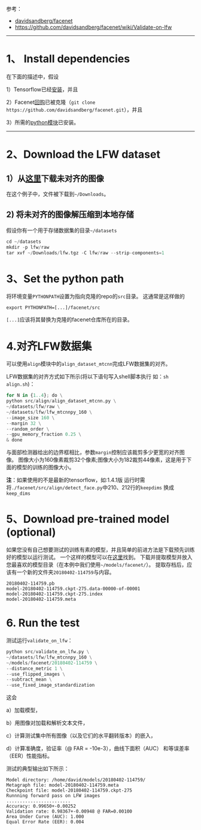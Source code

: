 
参考：

- [davidsandberg/facenet](https://github.com/davidsandberg/facenet)
- https://github.com/davidsandberg/facenet/wiki/Validate-on-lfw

----------
# 1、 Install dependencies

在下面的描述中，假设

1）Tensorflow已经[安装](https://github.com/davidsandberg/facenet/wiki#1-install-tensorflow)，并且

2）Facenet[回购](https://github.com/davidsandberg/facenet)已被克隆（`git clone https://github.com/davidsandberg/facenet.git`），并且

3）所需的[python模块](https://github.com/davidsandberg/facenet/blob/master/requirements.txt)已安装。

--------
# 2、Download the LFW dataset
## 1）从[这里](vis-www.cs.umass.edu/lfw/lfw.tgz)下载未对齐的图像
在这个例子中，文件被下载到`~/Downloads`。
## 2) 将未对齐的图像解压缩到本地存储
假设你有一个用于存储数据集的目录`~/datasets`

```python
cd ~/datasets
mkdir -p lfw/raw
tar xvf ~/Downloads/lfw.tgz -C lfw/raw --strip-components=1
```
# 3、Set the python path
将环境变量`PYTHONPATH`设置为指向克隆的repo的`src`目录。 这通常是这样做的

```
export PYTHONPATH=[...]/facenet/src
```
`[...]`应该将其替换为克隆的facenet仓库所在的目录。

# 4.对齐LFW数据集
可以使用`align`模块中的`align_dataset_mtcnn`完成LFW数据集的对齐。

LFW数据集的对齐方式如下所示(将以下语句写入shell脚本执行 如：`sh align.sh`)：

```python
for N in {1..4}; do \
python src/align/align_dataset_mtcnn.py \
~/datasets/lfw/raw \
~/datasets/lfw/lfw_mtcnnpy_160 \
--image_size 160 \
--margin 32 \
--random_order \
--gpu_memory_fraction 0.25 \
& done
```
与面部检测器给出的边界框相比，参数`margin`控制应该裁剪多少更宽的对齐图像。 图像大小为160像素裁剪32个像素;图像大小为182裁剪44像素，这是用于下面的模型的训练的图像大小。

**注**：如果使用的不是最新的tensorflow，如:1.4.1版 运行时需将`./facenet/src/align/detect_face.py`中210、212行的`keepdims` 换成`keep_dims` 


# 5、Download pre-trained model (optional)
如果您没有自己想要测试的训练有素的模型，并且简单的前进方法是下载预先训练好的模型以运行测试。 一个这样的模型可以在[这里](https://drive.google.com/open?id=1EXPBSXwTaqrSC0OhUdXNmKSh9qJUQ55-)找到。 下载并提取模型并放入您最喜欢的模型目录（在本例中我们使用`~/models/facenet/`）。 提取存档后，应该有一个新的文件夹`20180402-114759`与内容。

```
20180402-114759.pb
model-20180402-114759.ckpt-275.data-00000-of-00001
model-20180402-114759.ckpt-275.index
model-20180402-114759.meta
```
# 6. Run the test
测试运行`validate_on_lfw`：

```python
python src/validate_on_lfw.py \
~/datasets/lfw/lfw_mtcnnpy_160 \
~/models/facenet/20180402-114759 \
--distance_metric 1 \
--use_flipped_images \
--subtract_mean \
--use_fixed_image_standardization
```

这会

a）加载模型，

b）用图像对加载和解析文本文件，

c）计算测试集中所有图像（以及它们的水平翻转版本）的嵌入，

d）计算准确度，验证率（@ FAR = -10e-3），曲线下面积（AUC）
和等误差率（EER）性能指标。

测试的典型输出如下所示：

```
Model directory: /home/david/models/20180402-114759/
Metagraph file: model-20180402-114759.meta
Checkpoint file: model-20180402-114759.ckpt-275
Runnning forward pass on LFW images
........................
Accuracy: 0.99650+-0.00252
Validation rate: 0.98367+-0.00948 @ FAR=0.00100
Area Under Curve (AUC): 1.000
Equal Error Rate (EER): 0.004
```
